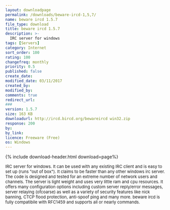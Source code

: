 ```yaml
---
layout: downloadpage
permalink: /downloads/beware-ircd-1,5,7/
name: beware ircd 1.5.7
file_type: download
title: beware ircd 1.5.7
description: >-
  IRC server for windows
tags: [Servers]
category: Internet
sort_order: 100
rating: 100
changefreq: monthly
priority: 0.5
published: false
create_date:
modified_date: 03/11/2017
created_by:
modified_by:
comments: true
redirect_url:
###
version: 1.5.7
size: 163 KB
downloadurl: http://ircd.bircd.org/bewareircd win32.zip
response: 200
by:
by_link:
licence: Freeware (Free)
os: Windows
---
```


{% include download-header.html download=page%}

<p style="fix-download-text !important">
<p><font size="2">IRC server for windows. It can be used with any existing IRC client and is easy to set up (runs "out of box"). It claims to be faster than any other windows irc server. The code is designed and tested for an extreme number of network users and channels. The server is light weight and uses very little ram and cpu resources. It offers many configuration options including custom server reply/error messages, server relaying (ofcoarse) as well as a variety of security features like nick banning, CTCP flood protection, anti-spoof ping and many more. beware ircd is fully compatibile with RFC1459 and supports all or nearly commands.</font></p></p>
